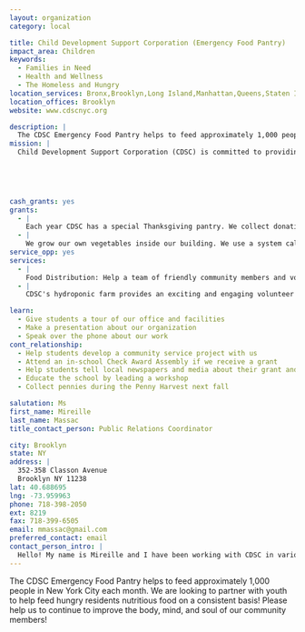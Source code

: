 ```yaml
---
layout: organization
category: local

title: Child Development Support Corporation (Emergency Food Pantry)
impact_area: Children
keywords: 
  - Families in Need
  - Health and Wellness
  - The Homeless and Hungry
location_services: Bronx,Brooklyn,Long Island,Manhattan,Queens,Staten Island,Greater New York
location_offices: Brooklyn
website: www.cdscnyc.org

description: |
  The CDSC Emergency Food Pantry helps to feed approximately 1,000 people in New York City each month. We are looking to partner with youth to help feed hungry residents nutritious food on a consistent basis! Please help us to continue to improve the body, mind, and soul of our community members!
mission: |
  Child Development Support Corporation (CDSC) is committed to providing programs that empower children, youth, and families by helping them to acquire the knowledge and skills necessary for successful living in today’s society.

  

  

cash_grants: yes
grants: 
  - |
    Each year CDSC has a special Thanksgiving pantry. We collect donations of food and money in the hopes of providing approximately 300 families with food packages that allow them to cook a complete Thanksgiving meal. A donation of $1000 would go a long way towards bringing families some holiday cheer.
  - |
    We grow our own vegetables inside our building. We use a system called hydroponic.  This system means that we use water, nutrients and lights instead of soil and sunlight to grow our vegetables. When the vegetables are ready to be eaten, we harvest them and give them away to individuals and families who come to our food pantry. People who come to our food pantry have a  hard time finding money to buy fresh vegetables.  With a cash grant, we would buy seeds, nutrients, and growing cubes to keep growing the vegetables. The cost to grow vegetables for six months is about $500.00 
service_opp: yes
services: 
  - |
    Food Distribution: Help a team of friendly community members and volunteers distribute food packages directly to clients! Volunteers will assist with packaging foods, and handing packages to clients. (Thursdays from 9:30am to 12:30pm.)
  - |
    CDSC's hydroponic farm provides an exciting and engaging volunteer and learning opportunity. Students can come volunteer and expect to do tasks such as general maintenance of the farm (sweeping, cleaning, etc.), planting, and harvesting plants. In the process they also get to learn how hydroponics differs from traditional growing in soil.

learn: 
  - Give students a tour of our office and facilities
  - Make a presentation about our organization
  - Speak over the phone about our work
cont_relationship: 
  - Help students develop a community service project with us
  - Attend an in-school Check Award Assembly if we receive a grant
  - Help students tell local newspapers and media about their grant and/or project with us
  - Educate the school by leading a workshop
  - Collect pennies during the Penny Harvest next fall

salutation: Ms
first_name: Mireille
last_name: Massac
title_contact_person: Public Relations Coordinator

city: Brooklyn
state: NY
address: |
  352-358 Classon Avenue  
  Brooklyn NY 11238
lat: 40.688695
lng: -73.959963
phone: 718-398-2050 
ext: 8219
fax: 718-399-6505
email: mmassac@gmail.com
preferred_contact: email
contact_person_intro: |
  Hello! My name is Mireille and I have been working with CDSC in various roles for over 21 years. I have the opportunity to be involved in so many projects because we are a small organization doing big things, such as our emergency food pantry, hydroponic farm, and arts programming. All we do at CDSC though is done with the mindset of bettering the body, mind, and soul of our community members.
---
```

The CDSC Emergency Food Pantry helps to feed approximately 1,000 people in New York City each month. We are looking to partner with youth to help feed hungry residents nutritious food on a consistent basis! Please help us to continue to improve the body, mind, and soul of our community members!
